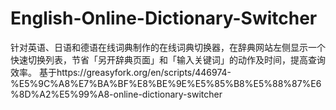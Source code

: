 # English-Online-Dictionary-Switcher
针对英语、日语和德语在线词典制作的在线词典切换器，在辞典网站左侧显示一个快速切换列表，节省「另开辞典页面」和「输入关键词」的动作及时间，提高查询效率。
基于https://greasyfork.org/en/scripts/446974-%E5%9C%A8%E7%BA%BF%E8%BE%9E%E5%85%B8%E5%88%87%E6%8D%A2%E5%99%A8-online-dictionary-switcher
